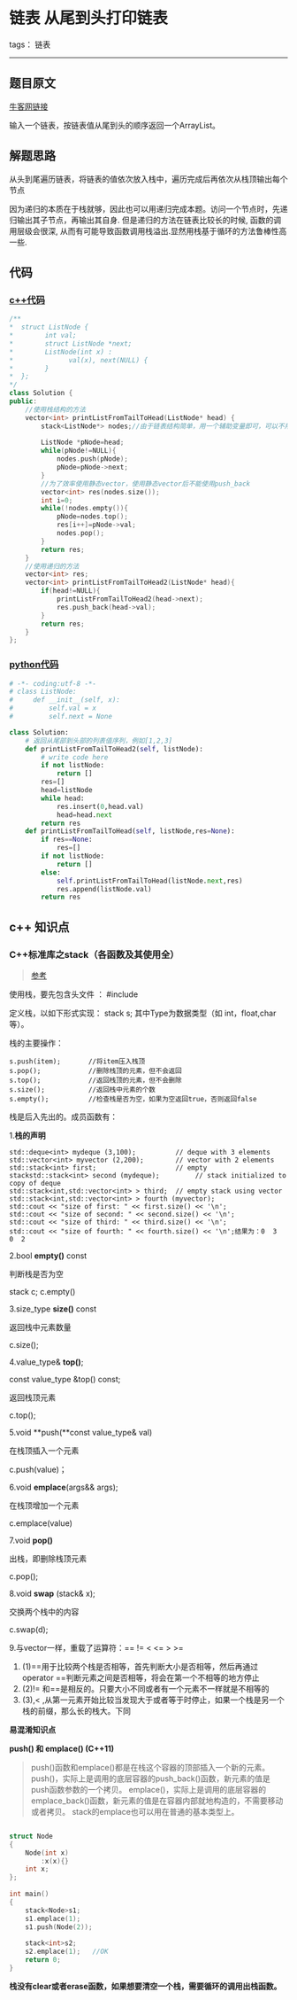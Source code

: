 # 链表 从尾到头打印链表

tags： 链表

---

## 题目原文
[牛客网链接](https://www.nowcoder.com/practice/d0267f7f55b3412ba93bd35cfa8e8035?tpId=13&tqId=11156&rp=2&ru=%2Fta%2Fcoding-interviews&qru=%2Fta%2Fcoding-interviews%2Fquestion-ranking&tPage=1)

输入一个链表，按链表值从尾到头的顺序返回一个ArrayList。

## 解题思路
从头到尾遍历链表，将链表的值依次放入栈中，遍历完成后再依次从栈顶输出每个节点

因为递归的本质在于栈就够，因此也可以用递归完成本题。访问一个节点时，先递归输出其子节点，再输出其自身. 但是递归的方法在链表比较长的时候, 函数的调用层级会很深, 从而有可能导致函数调用栈溢出.显然用栈基于循环的方法鲁棒性高一些.

## 代码

### [c++代码](./src/cpp/006-从尾到头打印链表.cpp)

```c++
/**
*  struct ListNode {
*        int val;
*        struct ListNode *next;
*        ListNode(int x) :
*              val(x), next(NULL) {
*        }
*  };
*/
class Solution {
public:
    //使用栈结构的方法
    vector<int> printListFromTailToHead(ListNode* head) {
        stack<ListNode*> nodes;//由于链表结构简单，用一个辅助变量即可，可以不用栈
        
        ListNode *pNode=head;
        while(pNode!=NULL){
            nodes.push(pNode);
            pNode=pNode->next;
        }
        //为了效率使用静态vector，使用静态vector后不能使用push_back
        vector<int> res(nodes.size());
        int i=0;
        while(!nodes.empty()){
            pNode=nodes.top();
            res[i++]=pNode->val;
            nodes.pop();
        }
        return res;
    }
    //使用递归的方法
    vector<int> res;
    vector<int> printListFromTailToHead2(ListNode* head){
        if(head!=NULL){
            printListFromTailToHead2(head->next);
            res.push_back(head->val);
        }
        return res;
    }
};
```

### [python代码](./src/python/006-从尾到头打印链表.py)

```python
# -*- coding:utf-8 -*-
# class ListNode:
#     def __init__(self, x):
#         self.val = x
#         self.next = None

class Solution:
    # 返回从尾部到头部的列表值序列，例如[1,2,3]
    def printListFromTailToHead2(self, listNode):
        # write code here
        if not listNode:
            return []
        res=[]
        head=listNode
        while head:
            res.insert(0,head.val)
            head=head.next
        return res
    def printListFromTailToHead(self, listNode,res=None):
        if res==None:
            res=[]
        if not listNode:
            return []
        else:
            self.printListFromTailToHead(listNode.next,res)
            res.append(listNode.val)
        return res
```

## c++ 知识点

### C++标准库之stack（各函数及其使用全）

> [参考](https://www.cnblogs.com/shrimp-can/p/5283207.html)

使用栈，要先包含头文件 ： #include<stack>

定义栈，以如下形式实现： stack<Type> s; 其中Type为数据类型（如 int，float,char等）。

栈的主要操作：

```
s.push(item);		//将item压入栈顶
s.pop();			//删除栈顶的元素，但不会返回
s.top();			//返回栈顶的元素，但不会删除
s.size();			//返回栈中元素的个数
s.empty();			//检查栈是否为空，如果为空返回true，否则返回false
```

栈是后入先出的。成员函数有：

1.**栈的声明**

```
std::deque<int> mydeque (3,100);          // deque with 3 elements
std::vector<int> myvector (2,200);        // vector with 2 elements
std::stack<int> first;                    // empty stackstd::stack<int> second (mydeque);         // stack initialized to copy of deque
std::stack<int,std::vector<int> > third;  // empty stack using vector
std::stack<int,std::vector<int> > fourth (myvector);
std::cout << "size of first: " << first.size() << '\n';
std::cout << "size of second: " << second.size() << '\n';
std::cout << "size of third: " << third.size() << '\n';
std::cout << "size of fourth: " << fourth.size() << '\n';结果为：0  3  0  2
```

2.bool **empty()** const

判断栈是否为空

stack<int> c; c.empty()

3.size_type **size()** const

返回栈中元素数量

c.size();

4.value_type& **top()**;

   const value_type &top() const;

返回栈顶元素

c.top();

5.void **push(**const value_type& val)

在栈顶插入一个元素

c.push(value)；

6.void **emplace**(args&& args);

在栈顶增加一个元素

c.emplace(value)

7.void **pop()**

出栈，即删除栈顶元素

c.pop();

8.void **swap** (stack& x);

交换两个栈中的内容

c.swap(d);

9.与vector一样，重载了运算符：==   !=   <   <=   >   >=

1. (1)==用于比较两个栈是否相等，首先判断大小是否相等，然后再通过operator ==判断元素之间是否相等，将会在第一个不相等的地方停止
2. (2)!= 和==是相反的。只要大小不同或者有一个元素不一样就是不相等的 
3. (3),< ,从第一元素开始比较当发现大于或者等于时停止，如果一个栈是另一个栈的前缀，那么长的栈大。下同

**易混淆知识点**

**push() 和 emplace() (C++11)**

> push()函数和emplace()都是在栈这个容器的顶部插入一个新的元素。
> push()，实际上是调用的底层容器的push_back()函数，新元素的值是push函数参数的一个拷贝。
> emplace()，实际上是调用的底层容器的emplace_back()函数，新元素的值是在容器内部就地构造的，不需要移动或者拷贝。
> stack的emplace也可以用在普通的基本类型上。

```cpp

struct Node
{
    Node(int x)
        :x(x){}
    int x;
};
 
int main()
{
    stack<Node>s1;
    s1.emplace(1);
    s1.push(Node(2));
 
    stack<int>s2;
    s2.emplace(1);   //OK
    return 0;
}
```

**栈没有clear或者erase函数，如果想要清空一个栈，需要循环的调用出栈函数。**